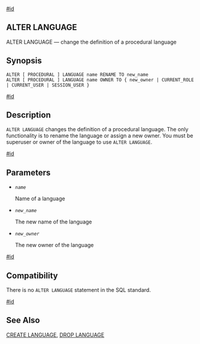 [#id](#SQL-ALTERLANGUAGE)

## ALTER LANGUAGE

ALTER LANGUAGE — change the definition of a procedural language

## Synopsis

```
ALTER [ PROCEDURAL ] LANGUAGE name RENAME TO new_name
ALTER [ PROCEDURAL ] LANGUAGE name OWNER TO { new_owner | CURRENT_ROLE | CURRENT_USER | SESSION_USER }
```

[#id](#id-1.9.3.17.5)

## Description

`ALTER LANGUAGE` changes the definition of a procedural language. The only functionality is to rename the language or assign a new owner. You must be superuser or owner of the language to use `ALTER LANGUAGE`.

[#id](#id-1.9.3.17.6)

## Parameters

- _`name`_

  Name of a language

- _`new_name`_

  The new name of the language

- _`new_owner`_

  The new owner of the language

[#id](#id-1.9.3.17.7)

## Compatibility

There is no `ALTER LANGUAGE` statement in the SQL standard.

[#id](#id-1.9.3.17.8)

## See Also

[CREATE LANGUAGE](sql-createlanguage), [DROP LANGUAGE](sql-droplanguage)
